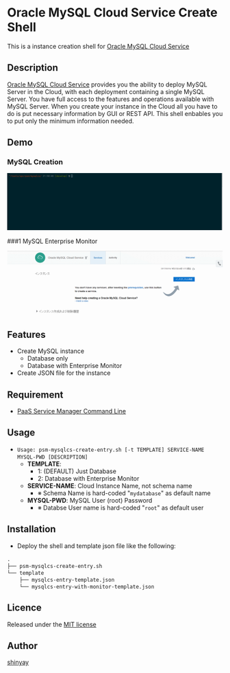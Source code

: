 # Oracle MySQL Cloud Service Create Shell

This is a instance creation shell for [Oracle MySQL Cloud Service](https://cloud.oracle.com/en_US/mysql)

## Description

[Oracle MySQL Cloud Service](https://cloud.oracle.com/en_US/mysql) provides you the ability to deploy MySQL Server in the Cloud, with each deployment containing a single MySQL Server. You have full access to the features and operations available with MySQL Server.
When you create your instance in the Cloud all you have to do is put necessary information by GUI or REST API. This shell enbables you to put only the minimum information needed.

## Demo

### MySQL Creation

![MySQL Creation](docs/images/mysql.gif)

###1 MySQL Enterprise Monitor

![MySQL Enterprise Monitor](docs/images/mysql-em.gif)

## Features

- Create MySQL instance
  - Database only
  - Database with Enterprise Monitor
- Create JSON file for the instance

## Requirement

- [PaaS Service Manager Command Line](https://docs.oracle.com/en/cloud/paas/java-cloud/pscli/index.html)

## Usage

- `Usage: psm-mysqlcs-create-entry.sh [-t TEMPLATE] SERVICE-NAME MYSQL-PWD [DESCRIPTION]`
  - **TEMPLATE**:
    - 1: (DEFAULT) Just Database
    - 2: Database with Enterprise Monitor
  - **SERVICE-NAME**: Cloud Instance Name, not schema name
    - ※ Schema Name is hard-coded "`mydatabase`" as default name
  - **MYSQL-PWD**: MySQL User (root) Password
    - ※ Databse User name is hard-coded "`root`" as default user

## Installation

- Deploy the shell and template json file like the following:

```
.
├── psm-mysqlcs-create-entry.sh
└── template
    ├── mysqlcs-entry-template.json
    └── mysqlcs-entry-with-monitor-template.json
```

## Licence

Released under the [MIT license](https://gist.githubusercontent.com/shinyay/56e54ee4c0e22db8211e05e70a63247e/raw/44f0f4de510b4f2b918fad3c91e0845104092bff/LICENSE)

## Author

[shinyay](https://github.com/shinyay)
